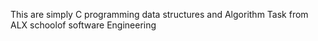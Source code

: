 This are simply C programming data structures and Algorithm Task from ALX schoolof software Engineering


